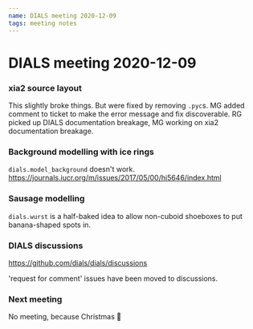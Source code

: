 ```yaml
---
name: DIALS meeting 2020-12-09
tags: meeting notes
---
```


# DIALS meeting 2020-12-09

### xia2 source layout
This slightly broke things. But were fixed by removing `.pyc`s. MG added comment to ticket to make the error message and fix discoverable. RG picked up DIALS documentation breakage, MG working on xia2 documentation breakage.

### Background modelling with ice rings
`dials.model_background` doesn't work.
https://journals.iucr.org/m/issues/2017/05/00/hi5646/index.html

### Sausage modelling
`dials.wurst` is a half-baked idea to allow non-cuboid shoeboxes to put banana-shaped spots in.

### DIALS discussions
https://github.com/dials/dials/discussions

'request for comment' issues have been moved to discussions.

### Next meeting
No meeting, because Christmas 🎄
